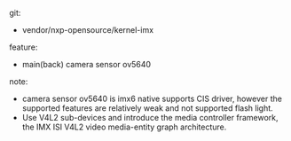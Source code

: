 git:

- vendor/nxp-opensource/kernel-imx



feature:

- main(back) camera sensor ov5640


note:

- camera sensor ov5640 is imx6 native supports CIS driver, however the supported features are relatively weak and not supported flash light.
- Use V4L2 sub-devices and introduce the media controller framework, the IMX ISI V4L2 video media-entity graph architecture.
